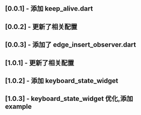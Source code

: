 ## [0.0.1] - 添加 keep_alive.dart

## [0.0.2] - 更新了相关配置

## [0.0.3] - 添加了 edge_insert_observer.dart

## [1.0.1] - 更新了相关配置

## [1.0.2] - 添加 keyboard_state_widget

## [1.0.3] - keyboard_state_widget 优化,添加example